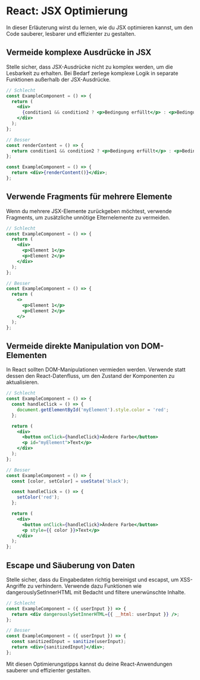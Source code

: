 # React: JSX Optimierung

In dieser Erläuterung wirst du lernen, wie du JSX optimieren kannst, um den Code sauberer, lesbarer und effizienter zu gestalten.

## Vermeide komplexe Ausdrücke in JSX

Stelle sicher, dass JSX-Ausdrücke nicht zu komplex werden, um die Lesbarkeit zu erhalten. Bei Bedarf zerlege komplexe Logik in separate Funktionen außerhalb der JSX-Ausdrücke.

```jsx
// Schlecht
const ExampleComponent = () => {
  return (
    <div>
      {condition1 && condition2 ? <p>Bedingung erfüllt</p> : <p>Bedingung nicht erfüllt</p>}
    </div>
  );
};

// Besser
const renderContent = () => {
  return condition1 && condition2 ? <p>Bedingung erfüllt</p> : <p>Bedingung nicht erfüllt</p>;
};

const ExampleComponent = () => {
  return <div>{renderContent()}</div>;
};
```

## Verwende Fragments für mehrere Elemente
Wenn du mehrere JSX-Elemente zurückgeben möchtest, verwende Fragments, um zusätzliche unnötige Elternelemente zu vermeiden.

```jsx
// Schlecht
const ExampleComponent = () => {
  return (
    <div>
      <p>Element 1</p>
      <p>Element 2</p>
    </div>
  );
};

// Besser
const ExampleComponent = () => {
  return (
    <>
      <p>Element 1</p>
      <p>Element 2</p>
    </>
  );
};
```

## Vermeide direkte Manipulation von DOM-Elementen
In React sollten DOM-Manipulationen vermieden werden. Verwende statt dessen den React-Datenfluss, um den Zustand der Komponenten zu aktualisieren.

```jsx
// Schlecht
const ExampleComponent = () => {
  const handleClick = () => {
    document.getElementById('myElement').style.color = 'red';
  };

  return (
    <div>
      <button onClick={handleClick}>Ändere Farbe</button>
      <p id="myElement">Text</p>
    </div>
  );
};

// Besser
const ExampleComponent = () => {
  const [color, setColor] = useState('black');

  const handleClick = () => {
    setColor('red');
  };

  return (
    <div>
      <button onClick={handleClick}>Ändere Farbe</button>
      <p style={{ color }}>Text</p>
    </div>
  );
};
```

## Escape und Säuberung von Daten
Stelle sicher, dass du Eingabedaten richtig bereinigst und escapst, um XSS-Angriffe zu verhindern. Verwende dazu Funktionen wie dangerouslySetInnerHTML mit Bedacht und filtere unerwünschte Inhalte.

```jsx
// Schlecht
const ExampleComponent = ({ userInput }) => {
  return <div dangerouslySetInnerHTML={{ __html: userInput }} />;
};

// Besser
const ExampleComponent = ({ userInput }) => {
  const sanitizedInput = sanitize(userInput);
  return <div>{sanitizedInput}</div>;
};
```

Mit diesen Optimierungstipps kannst du deine React-Anwendungen sauberer und effizienter gestalten.